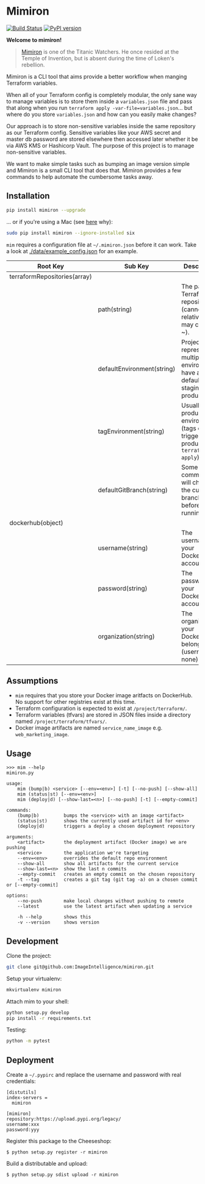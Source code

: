 # Mimiron

[![Build Status](https://travis-ci.org/ImageIntelligence/mimiron.svg?branch=master)](https://travis-ci.org/ImageIntelligence/mimiron)
[![PyPI version](https://badge.fury.io/py/mimiron.svg)](https://badge.fury.io/py/mimiron)

**Welcome to mimiron!**

> [Mimiron](http://www.wowhead.com/npc=33350/mimiron) is one of the Titanic Watchers. He once resided at the Temple of Invention, but is absent during the time of Loken's rebellion.

Mimiron is a CLI tool that aims provide a better workflow when manging Terraform variables.

When all of your Terraform config is completely modular, the only sane way to manage variables is to store them inside a `variables.json` file and pass that along when you run `terraform apply -var-file=variables.json`... but where do you store `variables.json` and how can you easily make changes?

Our approach is to store non-sensitive variables inside the same repository as our Terraform config. Sensitive variables like your AWS secret and master db password are stored elsewhere then accessed later whether it be via AWS KMS or Hashicorp Vault. The purpose of this project is to manage non-sensitive variables.

We want to make simple tasks such as bumping an image version simple and Mimiron is a small CLI tool that does that. Mimiron provides a few commands to help automate the cumbersome tasks away.

## Installation

```bash
pip install mimiron --upgrade
```

... or if you're using a Mac (see [here](https://github.com/pypa/pip/issues/3165) why):

```bash
sudo pip install mimiron --ignore-installed six
```

`mim` requires a configuration file at `~/.mimiron.json` before it can work. Take a look at [./data/example_config.json](./data/example_config.json) for an example.

| Root Key | Sub Key | Description
|-|-|-|
| terraformRepositories(array<object>) | | |
| | path(string) | The path to a Terraform repository (cannot be relative but may contain ~). |
| | defaultEnvironment(string) | Projects representing multiple environments have a default (e.g. staging, production). |
| | tagEnvironment(string) | Usually the production environment (tags can trigger production `terraform apply`). |
| | defaultGitBranch(string) | Some `mim` commands will check if the current branch is this before running. |
| dockerhub(object) | | |
| | username(string) | The username to your DockerHub account. |
| | password(string) | The password to your DockerHub account. |
| | organization(string) | The organization your DockerHub belongs to (username if none). |

## Assumptions

* `mim` requires that you store your Docker image aritfacts on DockerHub. No support for other registries exist at this time.
* Terraform configuration is expected to exist at `/project/terraform/`.
* Terraform variables (tfvars) are stored in JSON files inside a directory named `/project/terraform/tfvars/`.
* Docker image artifacts are named `service_name_image` e.g. `web_marketing_image`.

## Usage

```
>>> mim --help
mimiron.py

usage:
    mim (bump|b) <service> [--env=<env>] [-t] [--no-push] [--show-all]
    mim (status|st) [--env=<env>]
    mim (deploy|d) [--show-last=<n>] [--no-push] [-t] [--empty-commit]

commands:
    (bump|b)         bumps the <service> with an image <artifact>
    (status|st)      shows the currently used artifact id for <env>
    (deploy|d)       triggers a deploy a chosen deployment repository

arguments:
    <artifact>       the deployment artifact (Docker image) we are pushing
    <service>        the application we're targeting
    --env=<env>      overrides the default repo environment
    --show-all       show all artifacts for the current service
    --show-last=<n>  show the last n commits
    --empty-commit   creates an empty commit on the chosen repository
    -t --tag         creates a git tag (git tag -a) on a chosen commit or [--empty-commit]

options:
    --no-push        make local changes without pushing to remote
    --latest         use the latest artifact when updating a service

    -h --help        shows this
    -v --version     shows version
```

## Development

Clone the project:

```bash
git clone git@github.com:ImageIntelligence/mimiron.git
```

Setup your virtualenv:

```bash
mkvirtualenv mimiron
```

Attach mim to your shell:

```bash
python setup.py develop
pip install -r requirements.txt
```

Testing:

```bash
python -m pytest
```

## Deployment

Create a `~/.pypirc` and replace the username and password with real credentials:

```
[distutils]
index-servers =
  mimiron

[mimiron]
repository:https://upload.pypi.org/legacy/
username:xxx
password:yyy
```

Register this package to the Cheeseshop:

```
$ python setup.py register -r mimiron
```

Build a distributable and upload:

```
$ python setup.py sdist upload -r mimiron
```

